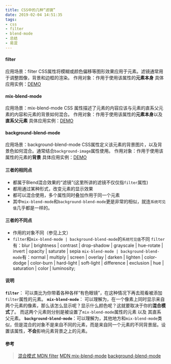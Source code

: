 ```yaml
---
title: CSS中的几种“滤镜”
date: 2019-02-04 14:51:35
tags:
- css
- filter
- blend-mode
- 总结
- 易混
---
```


#### filter
应用场景：filter CSS属性将模糊或颜色偏移等图形效果应用于元素。滤镜通常用于调整图像，背景和边框的渲染。
作用对象：作用于使用该属性的**元素本身**
具体应用实例：[DEMO](https://codepen.io/De-Coder/pen/ajvdvG)

#### mix-blend-mode
应用场景：mix-blend-mode CSS 属性描述了元素的内容应该与元素的直系父元素的内容和元素的背景如何混合。
作用对象：作用于使用该属性的**元素本身**以及**直系父元素**
具体应用实例：[DEMO](https://codepen.io/De-Coder/pen/RJrwJo)

#### background-blend-mode
应用场景：background-blend-mode CSS属性定义该元素的背景图片，以及背景色如何混合。通常结合`background-image`属性使用。
作用对象：作用于使用该属性的元素的**背景**
具体应用实例：[DEMO](https://codepen.io/De-Coder/pen/pLmZjM)

#### 三者的相同点

* 都属于Blend混合效果的“滤镜”(这里所讲的滤镜不仅仅指`filter`属性)
* 都用通过某种形式，改变元素的显示效果
* 都可以混合使用，多个属性同时叠加作用于同一个元素
* 其中`mix-blend-mode`和`background-blend-mode`更是非常的相似，就连`系统可见值`几乎都是一样的。


#### 三者的不同点
* 作用的对象不同（参见上文）
* `filter`和`mix-blend-mode | background-blend-mode`的`系统可见值`不同
`filter`有：blur | brightness | contrast | drop-shadow | grayscale | hue-rotate | invert | opacity | saturate | sepia
`mix-blend-mode | background-blend-mode`有：normal | multiply | screen | overlay | darken | lighten | color-dodge | color-burn | hard-light | soft-light | difference | exclusion | hue | saturation | color | luminosity;

#### 说明
**`filter`**：
可以类比为你带着各种各样“有色眼镜”，在这种情况下再去观看被添加`filter`属性的元素。
**`mix-blend-mode`**：
可以理解为，在一个像素上同时显示来自两个元素的像素，那么该怎么显示呢？显示什么颜色呢？这就要取决于你的**混合模式**了。
而这两个元素则分别是被设置了`mix-blend-mode`属性的元素 以及 其直系父元素。
**`background-blend-mode`**：可以理解为，其他地方和`mix-blend-mode`类似，但是混合的对象不是来自不同的元素，而是来自同一个元素的不同背景层。设置该属性，**不会**影响元素背景之上的元素。

#### 参考
> [混合模式 <blend-mode>](https://developer.mozilla.org/zh-CN/docs/Web/CSS/blend-mode)
> [MDN filter](https://developer.mozilla.org/zh-CN/docs/Web/CSS/filter)
> [MDN mix-blend-mode](https://developer.mozilla.org/zh-CN/docs/Web/CSS/mix-blend-mode)
> [background-blend-mode](https://developer.mozilla.org/zh-CN/docs/Web/CSS/background-blend-mode)
